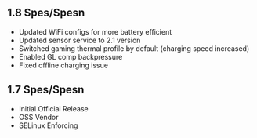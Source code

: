 ## 1.8 Spes/Spesn
- Updated WiFi configs for more battery efficient
- Updated sensor service to 2.1 version
- Switched gaming thermal profile by default (charging speed increased)
- Enabled GL comp backpressure
- Fixed offline charging issue

## 1.7 Spes/Spesn

- Initial Official Release
- OSS Vendor
- SELinux Enforcing
